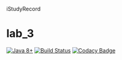 iStudyRecord<br>
# lab_3<br>
[![Java 8+](https://img.shields.io/badge/java-8%2b-green.svg)](http://www.oracle.com/technetwork/java/javase/downloads/index.html)
[![Build Status](https://semaphoreci.com/api/v1/summertimes4dness/istudyrecord-3/branches/dev/shields_badge.svg)](https://semaphoreci.com/summertimes4dness/istudyrecord-3)
[![Codacy Badge](https://api.codacy.com/project/badge/Grade/9e16b8a209064835a0ea503b03657da3)](https://www.codacy.com/app/SummertimeS4dness/iStudyRecord?utm_source=github.com&amp;utm_medium=referral&amp;utm_content=SummertimeS4dness/iStudyRecord&amp;utm_campaign=Badge_Grade)
